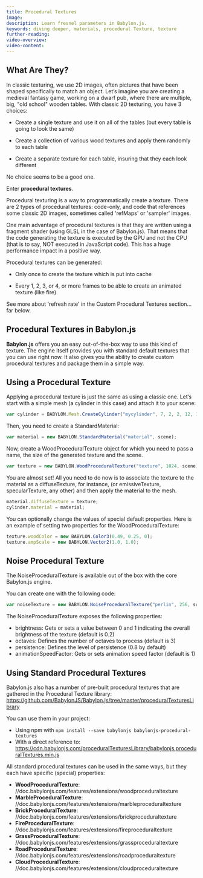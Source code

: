 ```yaml
---
title: Procedural Textures
image:
description: Learn fresnel parameters in Babylon.js.
keywords: diving deeper, materials, procedural Texture, texture
further-reading:
video-overview:
video-content:
---
```


## What Are They?

In classic texturing, we use 2D images, often pictures that have been shaped specifically to match an object. Let’s imagine you are creating a medieval fantasy game, working on a dwarf pub, where there are multiple, big, "old school" wooden tables. With classic 2D texturing, you have 3 choices:

- Create a single texture and use it on all of the tables (but every table is going to look the same)

- Create a collection of various wood textures and apply them randomly to each table

- Create a separate texture for each table, insuring that they each look different

No choice seems to be a good one.

Enter **procedural textures**.

Procedural texturing is a way to programmatically create a texture. There are 2 types of procedural textures: code-only, and code that references some classic 2D images, sometimes called 'refMaps' or 'sampler' images.

One main advantage of procedural textures is that they are written using a fragment shader (using GLSL in the case of Babylon.js). That means that the code generating the texture is executed by the GPU and not the CPU (that is to say, NOT executed in JavaScript code). This has a huge performance impact in a positive way.

Procedural textures can be generated:

- Only once to create the texture which is put into cache

- Every 1, 2, 3, or 4, or more frames to be able to create an animated texture (like fire)

See more about 'refresh rate' in the Custom Procedural Textures section... far below.

## Procedural Textures in Babylon.js

**Babylon.js** offers you an easy out-of-the-box way to use this kind of texture. The engine itself provides you with standard default textures that you can use right now. It also gives you the ability to create custom procedural textures and package them in a simple way.

## Using a Procedural Texture

Applying a procedural texture is just the same as using a classic one. Let’s start with a simple mesh (a cylinder in this case) and attach it to your scene:

```javascript
var cylinder = BABYLON.Mesh.CreateCylinder("mycylinder", 7, 2, 2, 12, 1, scene);
```

Then, you need to create a StandardMaterial:

```javascript
var material = new BABYLON.StandardMaterial("material", scene);
```

Now, create a WoodProceduralTexture object for which you need to pass a name, the size of the generated texture and the scene.

```javascript
var texture = new BABYLON.WoodProceduralTexture("texture", 1024, scene);
```

You are almost set! All you need to do now is to associate the texture to the material as a diffuseTexture, for instance, (or emissiveTexture, specularTexture, any other) and then apply the material to the mesh.

```javascript
material.diffuseTexture = texture;
cylinder.material = material;
```

You can optionally change the values of special default properties. Here is an example of setting two properties for the WoodProceduralTexture:

```javascript
texture.woodColor = new BABYLON.Color3(0.49, 0.25, 0);
texture.ampScale = new BABYLON.Vector2(1.0, 1.0);
```

## Noise Procedural Texture

The NoiseProceduralTexture is available out of the box with the core Babylon.js engine.

You can create one with the following code:

```javascript
var noiseTexture = new BABYLON.NoiseProceduralTexture("perlin", 256, scene);
```

The NoiseProceduralTexture exposes the following properties:

- brightness: Gets or sets a value between 0 and 1 indicating the overall brightness of the texture (default is 0.2)
- octaves: Defines the number of octaves to process (default is 3)
- persistence: Defines the level of persistence (0.8 by default)
- animationSpeedFactor: Gets or sets animation speed factor (default is 1)

<Playground id="#K9GLE6#49" title="Experiment With Noise Properties" description="Simple example for you to experiment with noise properties." image="/img/playgroundsAndNMEs/features/divingDeeperProceduralTexture1.jpg"/>

## Using Standard Procedural Textures

Babylon.js also has a number of pre-built procedural textures that are gathered in the Procedural Texture library: https://github.com/BabylonJS/Babylon.js/tree/master/proceduralTexturesLibrary

You can use them in your project:

- Using npm with `npm install --save babylonjs babylonjs-procedural-textures`
- With a direct reference to: https://cdn.babylonjs.com/proceduralTexturesLibrary/babylonjs.proceduralTextures.min.js

All standard procedural textures can be used in the same ways, but they each have specific (special) properties:

- **WoodProceduralTexture**: //doc.babylonjs.com/features/extensions/woodproceduraltexture
- **MarbleProceduralTexture**: //doc.babylonjs.com/features/extensions/marbleproceduraltexture
- **BrickProceduralTexture**: //doc.babylonjs.com/features/extensions/brickproceduraltexture
- **FireProceduralTexture**: //doc.babylonjs.com/features/extensions/fireproceduraltexture
- **GrassProceduralTexture**: //doc.babylonjs.com/features/extensions/grassproceduraltexture
- **RoadProceduralTexture**: //doc.babylonjs.com/features/extensions/roadproceduraltexture
- **CloudProceduralTexture**: //doc.babylonjs.com/features/extensions/cloudproceduraltexture
